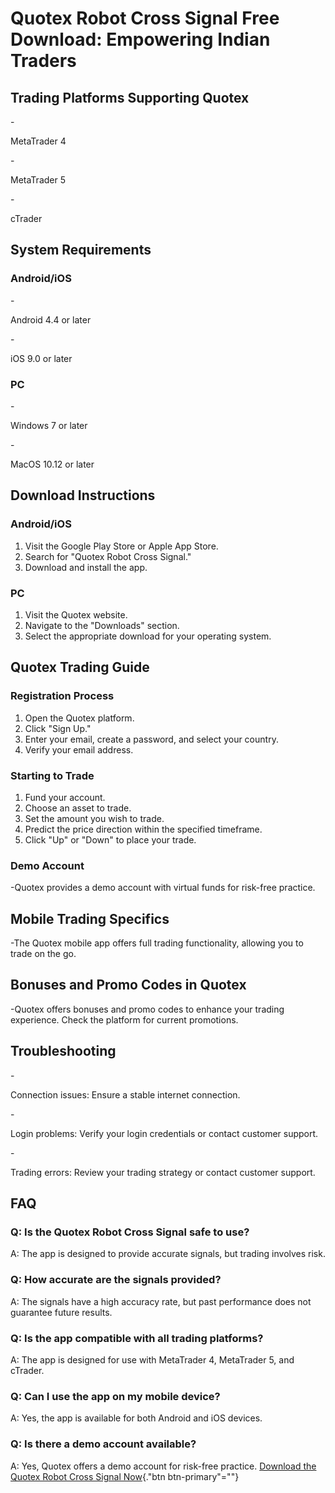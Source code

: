 # Quotex Robot Cross Signal Free Download: Empowering Indian Traders

## Trading Platforms Supporting Quotex

\-

MetaTrader 4

\-

MetaTrader 5

\-

cTrader

## System Requirements

### Android/iOS

\-

Android 4.4 or later

\-

iOS 9.0 or later

### PC

\-

Windows 7 or later

\-

MacOS 10.12 or later

## Download Instructions

### Android/iOS

1.  Visit the Google Play Store or Apple App Store.
2.  Search for "Quotex Robot Cross Signal."
3.  Download and install the app.

### PC

1.  Visit the Quotex website.
2.  Navigate to the "Downloads" section.
3.  Select the appropriate download for your operating system.

## Quotex Trading Guide

### Registration Process

1.  Open the Quotex platform.
2.  Click "Sign Up."
3.  Enter your email, create a password, and select your country.
4.  Verify your email address.

### Starting to Trade

1.  Fund your account.
2.  Choose an asset to trade.
3.  Set the amount you wish to trade.
4.  Predict the price direction within the specified timeframe.
5.  Click "Up" or "Down" to place your trade.

### Demo Account

-Quotex provides a demo account with virtual funds for risk-free
practice.

## Mobile Trading Specifics

-The Quotex mobile app offers full trading functionality, allowing you
to trade on the go.

## Bonuses and Promo Codes in Quotex

-Quotex offers bonuses and promo codes to enhance your trading
experience. Check the platform for current promotions.

## Troubleshooting

\-

Connection issues: Ensure a stable internet connection.

\-

Login problems: Verify your login credentials or contact customer
support.

\-

Trading errors: Review your trading strategy or contact customer
support.

## FAQ

### Q: Is the Quotex Robot Cross Signal safe to use?

A: The app is designed to provide accurate signals, but trading involves
risk.

### Q: How accurate are the signals provided?

A: The signals have a high accuracy rate, but past performance does not
guarantee future results.

### Q: Is the app compatible with all trading platforms?

A: The app is designed for use with MetaTrader 4, MetaTrader 5, and
cTrader.

### Q: Can I use the app on my mobile device?

A: Yes, the app is available for both Android and iOS devices.

### Q: Is there a demo account available?

A: Yes, Quotex offers a demo account for risk-free practice. [Download
the Quotex Robot Cross Signal
Now](\%22https://traff.sbs/brokerqxlid\%22){."btn btn-primary"=""}

